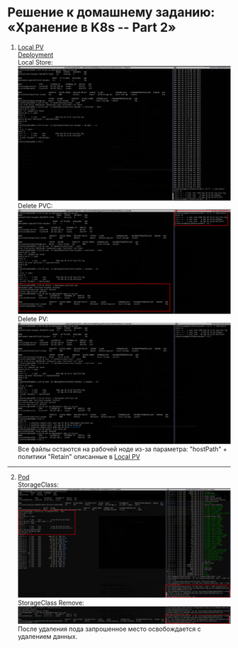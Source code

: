 # Решение к домашнему заданию: «Хранение в K8s -- Part 2»
1. [Local PV](./pv-local.yml)\
[Deployment](./deployment_multitool.yml)\
Local Store:\
![localStore](./screenshots/1-local_store.png)\
Delete PVC:\
![PVC](./screenshots/1-local_store-delete-pvc.png)\
Delete PV:\
![PV](./screenshots/1-local_store-delete-pv.png)\
Все файлы остаются на рабочей ноде из-за параметра: "hostPath" + политики "Retain" описанные в [Local PV](./pv-local.yml)
---
2. [Pod](./pod-multitool.yml)\
StorageClass:\
![StorageClass](./screenshots/2-StorageClass.png)\
StorageClass Remove:\
![StorageClassRemove](./screenshots/2-StorageClass-Remove.png)\
После удаления пода запрошенное место освобождается с удалением данных.



